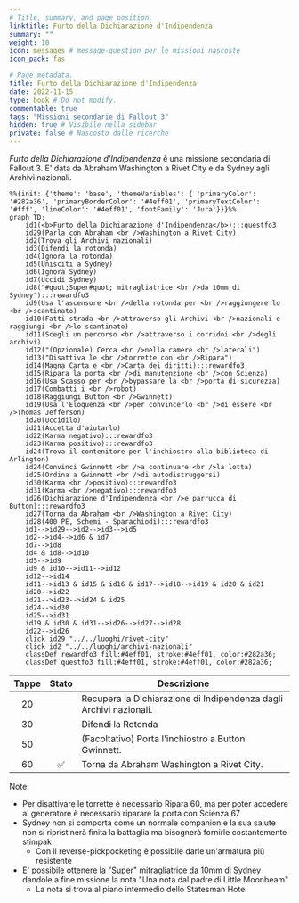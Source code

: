 ```yaml
---
# Title, summary, and page position.
linktitle: Furto della Dichiarazione d'Indipendenza
summary: ""
weight: 10
icon: messages # message-question per le missioni nascoste
icon_pack: fas

# Page metadata.
title: Furto della Dichiarazione d'Indipendenza
date: 2022-11-15
type: book # Do not modify.
commentable: true
tags: "Missioni secondarie di Fallout 3"
hidden: true # Visibile nella sidebar
private: false # Nascosto dalle ricerche
---
```


*Furto della Dichiarazione d'Indipendenza* è una missione secondaria di Fallout 3. E' data da Abraham Washington a Rivet City e da Sydney agli Archivi nazionali.



```mermaid
%%{init: {'theme': 'base', 'themeVariables': { 'primaryColor': '#282a36', 'primaryBorderColor': '#4eff01', 'primaryTextColor': '#fff', 'lineColor': '#4eff01', 'fontFamily': 'Jura'}}}%%
graph TD;
    id1(<b>Furto della Dichiarazione d'Indipendenza</b>):::questfo3
    id29(Parla con Abraham <br />Washington a Rivet City)
    id2(Trova gli Archivi nazionali)
    id3(Difendi la rotonda)
    id4(Ignora la rotonda)
    id5(Unisciti a Sydney)
    id6(Ignora Sydney)
    id7(Uccidi Sydney) 
    id8("#quot;Super#quot; mitragliatrice <br />da 10mm di Sydney"):::rewardfo3
    id9(Usa l'ascensore <br />della rotonda per <br />raggiungere lo <br />scantinato)
    id10(Fatti strada <br />attraverso gli Archivi <br />nazionali e raggiungi <br />lo scantinato)
    id11(Scegli un percorso <br />attraverso i corridoi <br />degli archivi)
    id12("(Opzionale) Cerca <br />nella camere <br />laterali")
    id13("Disattiva le <br />torrette con <br />Ripara") 
    id14(Magna Carta e <br />Carta dei diritti):::rewardfo3
    id15(Ripara la porta <br />di manutenzione <br />con Scienza)
    id16(Usa Scasso per <br />bypassare la <br />porta di sicurezza)
    id17(Combatti i <br />robot)
    id18(Raggiungi Button <br />Gwinnett)
    id19(Usa l'Eloquenza <br />per convincerlo <br />di essere <br />Thomas Jefferson)
    id20(Uccidilo)
    id21(Accetta d'aiutarlo)
    id22(Karma negativo):::rewardfo3
    id23(Karma positivo):::rewardfo3
    id24(Trova il contenitore per l'inchiostro alla biblioteca di Arlington)
    id24(Convinci Gwinnett <br />a continuare <br />la lotta)
    id25(Ordina a Gwinnett <br />di autodistruggersi)
    id30(Karma <br />positivo):::rewardfo3
    id31(Karma <br />negativo):::rewardfo3
    id26(Dichiarazione d'Indipendenza <br />e parrucca di Button):::rewardfo3
    id27(Torna da Abraham <br />Washington a Rivet City)
    id28(400 PE, Schemi - Sparachiodi):::rewardfo3
    id1-->id29-->id2-->id3-->id5
    id2-->id4-->id6 & id7
    id7-->id8
    id4 & id8-->id10
    id5-->id9
    id9 & id10-->id11-->id12
    id12-->id14
    id11-->id13 & id15 & id16 & id17-->id18-->id19 & id20 & id21
    id20-->id22
    id21-->id23-->id24 & id25
    id24-->id30
    id25-->id31
    id19 & id30 & id31-->id26-->id27-->id28
    id22-->id26
    click id29 "../../luoghi/rivet-city"
    click id2 "../../luoghi/archivi-nazionali"
    classDef rewardfo3 fill:#4eff01, stroke:#4eff01, color:#282a36;
    classDef questfo3 fill:#4eff01, stroke:#4eff01, color:#282a36;
```

| Tappe |       Stato        | Descrizione                                                        |
| :---: | :----------------: | ------------------------------------------------------------------ |
|  20   |                    | Recupera la Dichiarazione di Indipendenza dagli Archivi nazionali. |
|  30   |                    | Difendi la Rotonda                                                 |
|  50   |                    | (Facoltativo) Porta l'inchiostro a Button Gwinnett.                |
|  60   | :white_check_mark: | Torna da Abraham Washington a Rivet City.                          |


Note:
- Per disattivare le torrette è necessario Ripara 60, ma per poter accedere al generatore è necessario riparare la porta con Scienza 67
- Sydney non si comporta come un normale companion e la sua salute non si ripristinerà finita la battaglia ma bisognerà fornirle costantemente stimpak
    - Con il reverse-pickpocketing è possibile darle un'armatura più resistente
- E' possibile ottenere la "Super" mitragliatrice da 10mm di Sydney dandole a fine missione la nota "Una nota dal padre di Little Moonbeam"
  - La nota si trova al piano intermedio dello Statesman Hotel